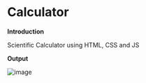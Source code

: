 # Calculator
**Introduction**

Scientific Calculator using HTML, CSS and JS

**Output**

![image](https://user-images.githubusercontent.com/78071986/211052936-c6c60c4c-e24e-4a07-8b2e-4d782ad333eb.png)


